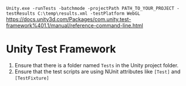 `Unity.exe -runTests -batchmode -projectPath PATH_TO_YOUR_PROJECT -testResults C:\temp\results.xml -testPlatform WebGL`
https://docs.unity3d.com/Packages/com.unity.test-framework%401.1/manual/reference-command-line.html

# Unity Test Framework
1. Ensure that there is a folder named `Tests` in the Unity project folder.
2. Ensure that the test scripts are using NUnit attributes like `[Test]` and `[TestFixture]`

